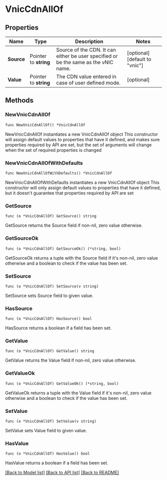 # VnicCdnAllOf

## Properties

Name | Type | Description | Notes
------------ | ------------- | ------------- | -------------
**Source** | Pointer to **string** | Source of the CDN. It can either be user specified or be the same as the vNIC name. | [optional] [default to "vnic"]
**Value** | Pointer to **string** | The CDN value entered in case of user defined mode. | [optional] 

## Methods

### NewVnicCdnAllOf

`func NewVnicCdnAllOf() *VnicCdnAllOf`

NewVnicCdnAllOf instantiates a new VnicCdnAllOf object
This constructor will assign default values to properties that have it defined,
and makes sure properties required by API are set, but the set of arguments
will change when the set of required properties is changed

### NewVnicCdnAllOfWithDefaults

`func NewVnicCdnAllOfWithDefaults() *VnicCdnAllOf`

NewVnicCdnAllOfWithDefaults instantiates a new VnicCdnAllOf object
This constructor will only assign default values to properties that have it defined,
but it doesn't guarantee that properties required by API are set

### GetSource

`func (o *VnicCdnAllOf) GetSource() string`

GetSource returns the Source field if non-nil, zero value otherwise.

### GetSourceOk

`func (o *VnicCdnAllOf) GetSourceOk() (*string, bool)`

GetSourceOk returns a tuple with the Source field if it's non-nil, zero value otherwise
and a boolean to check if the value has been set.

### SetSource

`func (o *VnicCdnAllOf) SetSource(v string)`

SetSource sets Source field to given value.

### HasSource

`func (o *VnicCdnAllOf) HasSource() bool`

HasSource returns a boolean if a field has been set.

### GetValue

`func (o *VnicCdnAllOf) GetValue() string`

GetValue returns the Value field if non-nil, zero value otherwise.

### GetValueOk

`func (o *VnicCdnAllOf) GetValueOk() (*string, bool)`

GetValueOk returns a tuple with the Value field if it's non-nil, zero value otherwise
and a boolean to check if the value has been set.

### SetValue

`func (o *VnicCdnAllOf) SetValue(v string)`

SetValue sets Value field to given value.

### HasValue

`func (o *VnicCdnAllOf) HasValue() bool`

HasValue returns a boolean if a field has been set.


[[Back to Model list]](../README.md#documentation-for-models) [[Back to API list]](../README.md#documentation-for-api-endpoints) [[Back to README]](../README.md)



